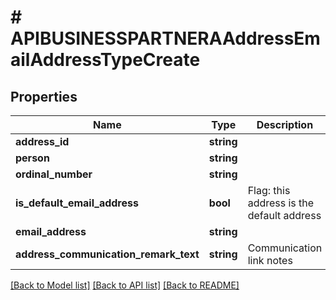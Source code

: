 # # APIBUSINESSPARTNERAAddressEmailAddressTypeCreate

## Properties

Name | Type | Description | Notes
------------ | ------------- | ------------- | -------------
**address_id** | **string** |  |
**person** | **string** |  |
**ordinal_number** | **string** |  |
**is_default_email_address** | **bool** | Flag: this address is the default address | [optional]
**email_address** | **string** |  | [optional]
**address_communication_remark_text** | **string** | Communication link notes | [optional]

[[Back to Model list]](../../README.md#models) [[Back to API list]](../../README.md#endpoints) [[Back to README]](../../README.md)
